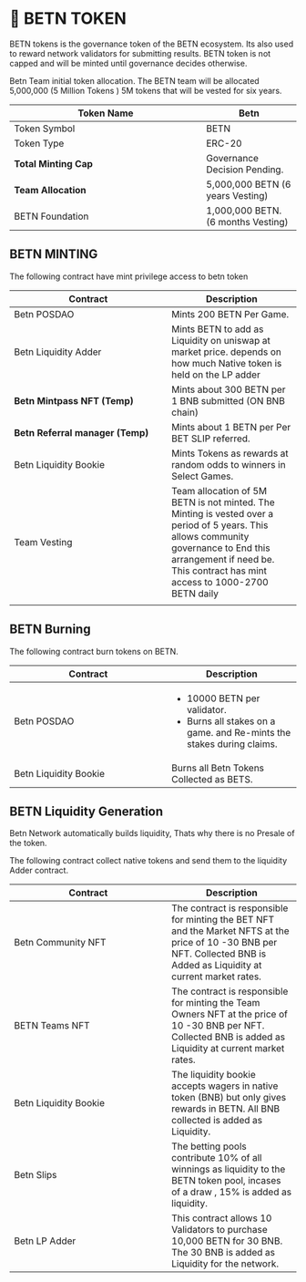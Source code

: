 # 🤑 BETN TOKEN

BETN tokens is the governance token of the BETN ecosystem. Its also used to reward network validators for submitting results. BETN token is not capped and will be minted until governance decides otherwise.

Betn Team initial token allocation. The BETN team will be allocated  5,000,000  (5 Million Tokens )  5M tokens that will be vested for six years.&#x20;



<table><thead><tr><th width="321.5">Token Name</th><th>Betn</th></tr></thead><tbody><tr><td>Token Symbol</td><td>BETN</td></tr><tr><td>Token Type</td><td>ERC-20</td></tr><tr><td><strong>Total Minting Cap</strong></td><td>Governance Decision Pending.</td></tr><tr><td><strong>Team Allocation</strong></td><td>5,000,000 BETN  (6 years Vesting)</td></tr><tr><td>BETN Foundation</td><td>1,000,000 BETN. (6 months Vesting)</td></tr></tbody></table>

## BETN MINTING

The following contract have mint privilege access to betn token

<table><thead><tr><th width="260.5">Contract</th><th>Description</th></tr></thead><tbody><tr><td>Betn POSDAO </td><td>Mints 200 BETN Per Game. </td></tr><tr><td>Betn Liquidity Adder</td><td>Mints BETN to add as Liquidity on uniswap at market price.  depends on how much Native token is held on the LP adder</td></tr><tr><td><strong>Betn Mintpass NFT (Temp)</strong></td><td>Mints about 300 BETN per 1 BNB submitted (ON BNB chain)</td></tr><tr><td><strong>Betn Referral manager  (Temp)</strong></td><td>Mints about 1 BETN per Per BET SLIP referred.</td></tr><tr><td>Betn Liquidity Bookie</td><td>Mints Tokens as rewards at random odds to winners in Select Games.</td></tr><tr><td>Team Vesting</td><td>Team allocation of 5M BETN is not minted. The Minting is vested over a period of 5 years. This allows community governance  to End this arrangement if need be. This contract has mint access to 1000-2700 BETN daily</td></tr><tr><td></td><td></td></tr></tbody></table>

## BETN Burning

The following contract burn tokens on BETN.

<table><thead><tr><th width="260.5">Contract</th><th>Description</th></tr></thead><tbody><tr><td>Betn POSDAO </td><td><ul><li>10000 BETN per validator. </li><li>Burns all stakes on a game. and Re-mints the stakes during claims.</li></ul></td></tr><tr><td>Betn Liquidity Bookie</td><td>Burns all Betn Tokens Collected as BETS.</td></tr></tbody></table>

## BETN Liquidity Generation

Betn Network automatically builds liquidity, Thats why there is no Presale of the token.

The following contract collect native tokens and send them to the liquidity Adder contract.

<table><thead><tr><th width="260.5">Contract</th><th>Description</th></tr></thead><tbody><tr><td>Betn Community NFT</td><td>The contract is responsible for minting the BET NFT and the Market NFTS at the price of 10 -30 BNB per NFT. Collected BNB is Added as Liquidity at current market rates.</td></tr><tr><td>BETN Teams NFT</td><td>The contract is responsible for minting the Team Owners NFT at the price of 10 -30 BNB per NFT. Collected BNB is added as Liquidity at current market rates.</td></tr><tr><td>Betn Liquidity Bookie</td><td>The liquidity bookie accepts wagers in native token (BNB) but only gives rewards in BETN. All BNB collected is added as Liquidity.</td></tr><tr><td>Betn Slips</td><td>The betting pools contribute 10% of all winnings as liquidity to the BETN token pool, incases of a draw , 15% is added as liquidity.</td></tr><tr><td>Betn LP Adder</td><td>This contract allows 10 Validators to purchase 10,000 BETN for 30 BNB. The 30 BNB is added as Liquidity for the network.</td></tr></tbody></table>

